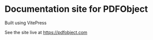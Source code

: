 # Documentation site for PDFObject

Built using VitePress

See the site live at https://pdfobject.com 
